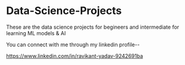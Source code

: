 # Data-Science-Projects
These are the data science projects for begineers and intermediate for learning ML models & AI 

You can connect with me through my linkedin profile--

https://www.linkedin.com/in/ravikant-yadav-9242691ba

